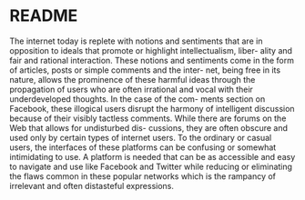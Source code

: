 # README

The internet today is replete with notions and sentiments that are in
opposition to ideals that promote or highlight intellectualism, liber-
ality and fair and rational interaction.  These notions and sentiments
come in the form of articles, posts or simple comments and the inter-
net, being free in its nature, allows the prominence of these harmful
ideas through the propagation of users who are often irrational and
vocal with their underdeveloped thoughts.  In the case of the com-
ments section on Facebook, these illogical users disrupt the harmony
of  intelligent  discussion  because  of  their  visibly  tactless  comments.
While there are forums on the Web that allows for undisturbed dis-
cussions,  they  are  often  obscure  and  used  only  by  certain  types  of
internet  users.   To  the  ordinary  or  casual  users,  the  interfaces  of
these  platforms  can  be  confusing  or  somewhat  intimidating  to  use.
A platform is needed that can be as accessible and easy to navigate
and use like Facebook and Twitter while reducing or eliminating the
flaws common in these popular networks which is the rampancy of
irrelevant and often distasteful expressions.
